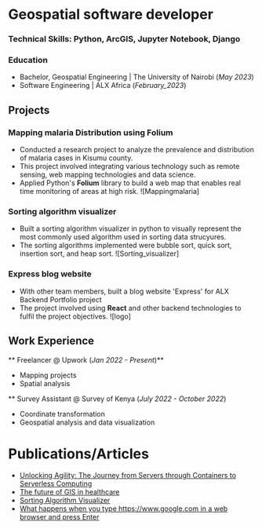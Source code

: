 # Geospatial software developer

### Technical Skills: Python, ArcGIS, Jupyter Notebook, Django

### Education
- Bachelor, Geospatial Engineering | The University of Nairobi (_May 2023_)
- Software Engineering |  ALX Africa (_February_2023_)

## Projects
### Mapping malaria Distribution using Folium
-  Conducted a research project to analyze the prevalence and distribution of malaria cases in Kisumu county.
-  This project involved integrating various technology such as remote sensing, web mapping technologies and data science.
-  Applied Python's **Folium** library to build a web map that enables real time monitoring of areas at high risk.
![Mappingmalaria]
  
### Sorting algorithm visualizer
-  Built a sorting algorithm visualizer in python to visually represent the most commonly used algorithm used in sorting data strucyures.
-  The sorting algorithms implemented were bubble sort, quick sort, insertion sort, and heap sort.
![Sorting_visualizer]
### Express blog website
-  With other team members, built a blog website 'Express' for ALX Backend Portfolio project
-  The project involved using **React** and other backend technologies to fulfil the project objectives.
![logo]
## Work Experience
** Freelancer @ Upwork (_Jan 2022 - Present_)**
- Mapping projects
- Spatial analysis

** Survey Assistant @ Survey of Kenya (_July 2022 - October 2022_)
- Coordinate transformation
- Geospatial analysis and data visualization


# Publications/Articles
-  [Unlocking Agility: The Journey from Servers through Containers to Serverless Computing](https://medium.com/@vincentondeng/unlocking-agility-the-journey-from-servers-through-containers-to-serverless-computing-7da42cd67dca)
-  [The future of GIS in healthcare](https://medium.com/@vincentondeng/the-future-of-gis-in-healthcare-58b7df2005ed)
-  [Sorting Algorithm Visualizer](https://medium.com/@vincentondeng/sorting-algorithm-visualizer-e05e8ee8ee17)
-  [What happens when you type https://www.google.com in a web browser and press Enter](https://medium.com/@vincentondeng/what-happens-when-you-type-https-www-google-com-in-a-web-browser-and-press-enter-b6b8c52ea791)
